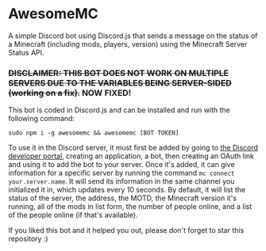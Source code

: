 # AwesomeMC
A simple Discord bot using Discord.js that sends a message on the status of a Minecraft (including mods, players, version) using the Minecraft Server Status API.

### ~~DISCLAIMER: THIS BOT DOES NOT WORK ON MULTIPLE SERVERS DUE TO THE VARIABLES BEING SERVER-SIDED (working on a fix).~~ NOW FIXED!

This bot is coded in Discord.js and can be installed and run with the following command:
```
sudo npm i -g awesomemc && awesomemc [BOT TOKEN]
```

To use it in the Discord server, it must first be added by going to [the Discord developer portal](https://discord.com/developers/applications/), creating an application, a bot, then creating an OAuth link and using it to add the bot to your server. Once it's added, it can give information for a specific server by running the command `mc connect your.server.name`. It will send its information in the same channel you initialized it in, which updates every 10 seconds. By default, it will list the status of the server, the address, the MOTD, the Minecraft version it's running, all of the mods in list form, the number of people online, and a list of the people online (if that's available).

If you liked this bot and it helped you out, please don't forget to star this repository :)
